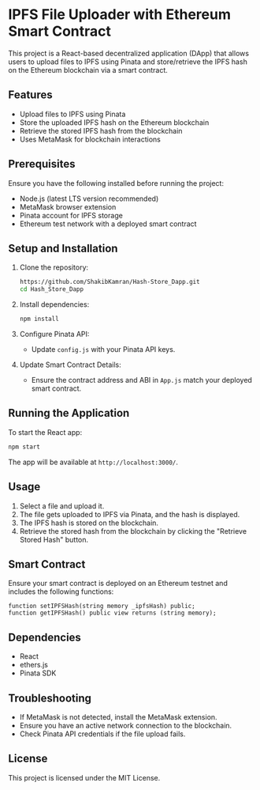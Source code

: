 # IPFS File Uploader with Ethereum Smart Contract

This project is a React-based decentralized application (DApp) that allows users to upload files to IPFS using Pinata and store/retrieve the IPFS hash on the Ethereum blockchain via a smart contract.

## Features
- Upload files to IPFS using Pinata
- Store the uploaded IPFS hash on the Ethereum blockchain
- Retrieve the stored IPFS hash from the blockchain
- Uses MetaMask for blockchain interactions

## Prerequisites
Ensure you have the following installed before running the project:
- Node.js (latest LTS version recommended)
- MetaMask browser extension
- Pinata account for IPFS storage
- Ethereum test network with a deployed smart contract

## Setup and Installation

1. Clone the repository:
   ```sh
   https://github.com/ShakibKamran/Hash-Store_Dapp.git
   cd Hash_Store_Dapp
   ```

2. Install dependencies:
   ```sh
   npm install
   ```

3. Configure Pinata API:
   - Update `config.js` with your Pinata API keys.

4. Update Smart Contract Details:
   - Ensure the contract address and ABI in `App.js` match your deployed smart contract.

## Running the Application
To start the React app:
```sh
npm start
```
The app will be available at `http://localhost:3000/`.

## Usage
1. Select a file and upload it.
2. The file gets uploaded to IPFS via Pinata, and the hash is displayed.
3. The IPFS hash is stored on the blockchain.
4. Retrieve the stored hash from the blockchain by clicking the "Retrieve Stored Hash" button.

## Smart Contract
Ensure your smart contract is deployed on an Ethereum testnet and includes the following functions:
```solidity
function setIPFSHash(string memory _ipfsHash) public;
function getIPFSHash() public view returns (string memory);
```

## Dependencies
- React
- ethers.js
- Pinata SDK

## Troubleshooting
- If MetaMask is not detected, install the MetaMask extension.
- Ensure you have an active network connection to the blockchain.
- Check Pinata API credentials if the file upload fails.

## License
This project is licensed under the MIT License.

